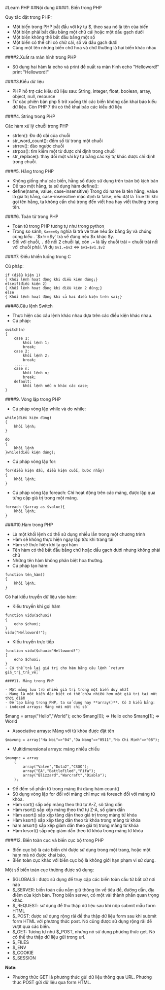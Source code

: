 #Learn PHP
##Nội dung
####1. Biến trong PHP

Quy tắc đặt trong PHP:

- Một biến trong PHP bắt đầu với ký tự $, theo sau nó là tên của biến
- Một biến phải bắt đầu bằng một chữ cái hoặc một dấu gạch dưới
- Một biến không thể bắt đầu bằng một số
- Một biến có thể chỉ có chữ cái, số và dấu gạch dưới
- Cùng một tên nhưng biến chữ hoa và chữ thường là hai biến khác nhau

####2.Xuất ra màn hình trong PHP
- Sử dụng hai hàm là echo và print để xuất ra màn hình
echo "Helloword!"
print "Helloword!"

####3.Kiểu dữ liệu
- PHP hỗ trợ các kiểu dữ liệu sau:
String, integer, float, boolean, array, object, null, resource
- Từ các phiên bản php 5 trở xuống thì các biến không cần khai báo kiểu dữ liệu. Còn PHP 7 thì có thể khai báo các kiểu dữ liệu

####4. String trong PHP

Các hàm xử lý chuỗi trong PHP

- strlen(): Đo độ dài của chuỗi
-  str_word_count(): đếm số từ trong một chuỗi
- strrev(): đảo ngược chuỗi
- strpos(): tìm kiếm một từ được chỉ định trong chuỗi
- str_replace(): thay đổi một vài ký tự bằng các ký tự khác được chỉ định trong chuỗi.

####5. Hằng trong PHP
- Không giống như các biến, hằng số được sữ dụng trên toàn bộ kịch bản
- Để tạo một hằng, ta sử dụng hàm define():
- define(name, value, case-insensitive)
Trong đó name là tên hằng, value là giá trị hằng, case-insensitive mặc định là false, nếu đặt là True thì khi gọi tên hằng, ta không cần chú trọng đến viết hoa hay viết thường trong tên.

####6. Toán tử trong PHP
- Toán tử trong PHP tương tự như trong python
- Trong so sánh, `$x===$y` nghĩa là trả về true nếu $x bằng $y và chúng cùng kiểu . `$x!==$y` trả về đúng nếu $x khác $y.
- Đối với chuỗi, `.` để nối 2 chuỗi lại, còn `.=` là lấy chuỗi trái = chuỗi trái nối với chuỗi phải. Ví dụ `$v1.=$v2` <=> `$v1=$v1.$v2`

####7. Điều khiển luồng trong C

Cú pháp:
```
if (điều kiện 1)
{ Khôi lệnh hoạt động khi điều kiện đúng;}
elseif(điều kiện 2)
{ Khối lệnh hoạt động khi điều kiện 2 đúng;}
else
{ Khối lệnh hoạt động khi cả hai điều kiện trên sai;}
```

####8.Câu lệnh Switch
- Thực hiện các câu lệnh khác nhau dựa trên các điều kiện khác nhau.
- Cú pháp:
```
switch(n)
{
	case 1:
		khối lệnh 1;
		break;
	case 2:
		khối lệnh 2;
		break;
	......
	case n:
		khối lệnh n;
		break;
	default:
		khối lệnh nếu n khác các case;
}
```
####9. Vòng lặp trong PHP

- Cú pháp vòng lặp while và do while:

```
while(điều kiện đúng)
{
	khối lệnh;
}
```
```
do
{
	khối lệnh
}while(điều kiện đúng);
```

- Cú pháp vòng lặp for:
```
for(điều kiện đầu, điều kiện cuối, bước nhảy)
{
	khối lệnh;
}
```
- Cú pháp vòng lặp foreach: Chỉ hoạt động trên các mảng, được lặp qua từng cặp giá trị trong một mảng.
```
foreach ($array as $value){
	khối lệnh;
}
```
####10.Hàm trong PHP

- Là một khối lệnh có thể sử dụng nhiều lần trong một chương trình
- Hàm sẽ không thực hiện ngay lập tức khi trang tải
- Hàm sẽ thực hiện khi ta gọi hàm
- Tên hàm có thể bắt đầu bằng chữ hoặc dấu gạch dưới nhưng không phải chữ
- Những tên hàm không phân biệt hoa thường.
- Cú pháp tạo hàm:
```
function tên_hàm()
{
	khối lệnh;
}
```

Có hai kiểu truyền dữ liệu vào hàm:

- Kiểu truyền khi gọi hàm
```
function vidu($chuoi)
{
	echo $chuoi;
}
vidu("Helloword!");
```
- KIểu truyền trực tiếp
```
function vidu($chuoi="Helloword!")
{
	echo $chuoi;
}
- Có thể trả lại giá trị cho hàm bằng câu lệnh `return giá_trị_trả_về;`

####11. Mảng trong PHP

- Một mảng lưu trữ nhiều giá trị trong một biến duy nhất
- Mảng là một biến đặc biệt có thể chứa nhiều hơn một giá trị tại một thời điểm
- Để tạo bảng trong PHP, ta sử dụng hay **array()**. Có 3 kiểu bảng:
- indexed arrays: Mảng với một chỉ số
```
$mang = array("Hello","World");
echo $mang[0]; => Hello
echo $mang[1[; => World
- Associative arrays: Mảng với từ khóa được đặt tên

```
$mavung = array("Ha Noi"=>"04","Da Nang"=>"0511","Ho Chi Minh"=>"08");
```

- Multidimensional arrays: mảng nhiều chiều

```
$mangnc = array
	(
		array("Valve","Dota2","CSGO");
		array("EA","BattleFiled","Fifa");
		array("Blizzard","Warcraft","Diablo");
	);
```

- Để đếm số phần tử trong mảng thì dùng hàm count()
- Sử dụng vòng lặp for đối với mảng chỉ mục và foreach đối với mảng từ khóa.
- Hàm sort() sắp xếp mảng theo thứ tự A-Z, sô tăng dần
- Hàm rsort() sắp xếp mảng theo thứ tự Z-A, số giảm dần
- Hàm asort() sắp xếp tăng dần theo giá trị trong mảng từ khóa
- Hàm ksort() sắp xếp tăng dần theo từ khóa trong mảng từ khóa
- hàm arsort() sắp xếp giảm dần theo giá trị trong mảng từ khóa
- Hàm krsort() sắp xếp giảm dần theo từ khóa trong mảng từ khóa

####12. Biến toàn cục và biến cục bộ trong PHP

- Biến cục bộ là các biến chỉ được sử dụng trong một trang, hoặc một hàm mà nó được khai báo.
- Biến toàn cục khác với biến cục bộ là không giới hạn phạm vi sử dụng.

Một số biến toàn cục thường được sử dụng:

- $GLOBALS : được sử dụng để truy cập các biến toàn cầu từ bất cứ nơi nào
- $_SERVER: biến toàn cầu nắm giữ thông tin về tiêu đề, đường dẫn, địa điểm của kịch bản. Trong biến server, có một vài thành phần quan trọng khác.
- $_REQUEST: sử dụng để thu thập dữ liệu sau khi nộp submit mẫu form HTML
- $_POST: được sử dụng rộng rãi để thu thập dữ liệu form sau khi submit form HTML với phương thức post. Nó cũng được sử dụng rộng rãi để vượt qua các biến.
- $_GET: Tương tự như $_POST, nhưng nó sử dụng phương thức get. Nó có thể thu thập dữ liệu gửi trong url.
- $_FILES
- $_ENV
- $_COOKIE
- $_SESSION

**Note:**

- Phương thức GET là phương thức gửi dữ liệu thông qua URL. Phương thức POST gửi dữ liệu qua form HTML.